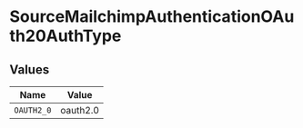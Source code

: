 # SourceMailchimpAuthenticationOAuth20AuthType


## Values

| Name       | Value      |
| ---------- | ---------- |
| `OAUTH2_0` | oauth2.0   |
